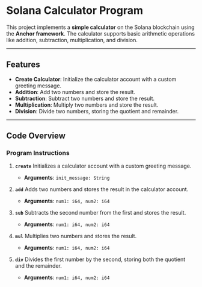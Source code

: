 # Solana Calculator Program

This project implements a **simple calculator** on the Solana blockchain using the **Anchor framework**. The calculator supports basic arithmetic operations like addition, subtraction, multiplication, and division.

---

## Features

- **Create Calculator**: Initialize the calculator account with a custom greeting message.
- **Addition**: Add two numbers and store the result.
- **Subtraction**: Subtract two numbers and store the result.
- **Multiplication**: Multiply two numbers and store the result.
- **Division**: Divide two numbers, storing the quotient and remainder.

---

## Code Overview

### **Program Instructions**

1. **`create`**
   Initializes a calculator account with a custom greeting message.
   - **Arguments**: `init_message: String`

2. **`add`**
   Adds two numbers and stores the result in the calculator account.
   - **Arguments**: `num1: i64, num2: i64`

3. **`sub`**
   Subtracts the second number from the first and stores the result.
   - **Arguments**: `num1: i64, num2: i64`

4. **`mul`**
   Multiplies two numbers and stores the result.
   - **Arguments**: `num1: i64, num2: i64`

5. **`div`**
   Divides the first number by the second, storing both the quotient and the remainder.
   - **Arguments**: `num1: i64, num2: i64`

